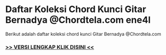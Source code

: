 
 # Daftar Koleksi Chord  Kunci Gitar Bernadya @Chordtela.com ene4l


Berikut adalah daftar koleksi chord  kunci Gitar Bernadya @Chordtela.com

###  <a href="https://shortlighzx.web.app?sq=Daftar Koleksi Chord  Kunci Gitar Bernadya @Chordtela.com"> >> VERSI LENGKAP KLIK DISINI << </a>
